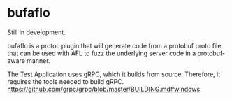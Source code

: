 # bufaflo

Still in development.

bufaflo is a protoc plugin that will generate code from a protobuf proto file that can be used with AFL to fuzz the 
underlying server code in a protobuf-aware manner.

The Test Application uses gRPC, which it builds from source.  Therefore, it requires the tools needed to build gRPC.
https://github.com/grpc/grpc/blob/master/BUILDING.md#windows

